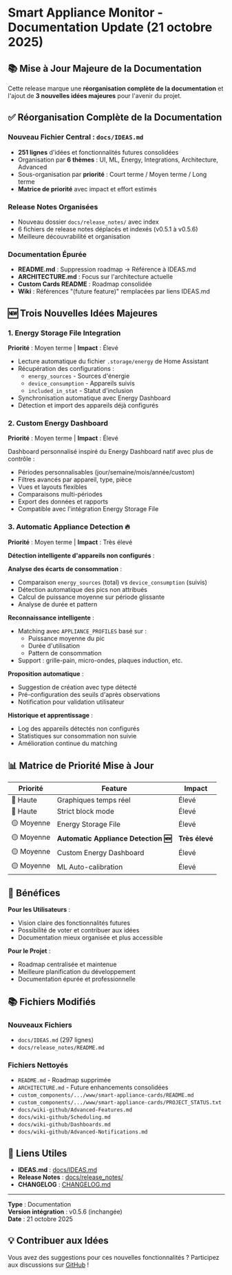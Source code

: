 # Smart Appliance Monitor - Documentation Update (21 octobre 2025)

## 📚 Mise à Jour Majeure de la Documentation

Cette release marque une **réorganisation complète de la documentation** et l'ajout de **3 nouvelles idées majeures** pour l'avenir du projet.

## ✅ Réorganisation Complète de la Documentation

### Nouveau Fichier Central : `docs/IDEAS.md`
- **251 lignes** d'idées et fonctionnalités futures consolidées
- Organisation par **6 thèmes** : UI, ML, Energy, Integrations, Architecture, Advanced
- Sous-organisation par **priorité** : Court terme / Moyen terme / Long terme
- **Matrice de priorité** avec impact et effort estimés

### Release Notes Organisées
- Nouveau dossier `docs/release_notes/` avec index
- 6 fichiers de release notes déplacés et indexés (v0.5.1 à v0.5.6)
- Meilleure découvrabilité et organisation

### Documentation Épurée
- **README.md** : Suppression roadmap → Référence à IDEAS.md
- **ARCHITECTURE.md** : Focus sur l'architecture actuelle
- **Custom Cards README** : Roadmap consolidée
- **Wiki** : Références "(future feature)" remplacées par liens IDEAS.md

## 🆕 Trois Nouvelles Idées Majeures

### 1. Energy Storage File Integration
**Priorité** : Moyen terme | **Impact** : Élevé

- Lecture automatique du fichier `.storage/energy` de Home Assistant
- Récupération des configurations :
  - `energy_sources` - Sources d'énergie
  - `device_consumption` - Appareils suivis
  - `included_in_stat` - Statut d'inclusion
- Synchronisation automatique avec Energy Dashboard
- Détection et import des appareils déjà configurés

### 2. Custom Energy Dashboard
**Priorité** : Moyen terme | **Impact** : Élevé

Dashboard personnalisé inspiré du Energy Dashboard natif avec plus de contrôle :
- Périodes personnalisables (jour/semaine/mois/année/custom)
- Filtres avancés par appareil, type, pièce
- Vues et layouts flexibles
- Comparaisons multi-périodes
- Export des données et rapports
- Compatible avec l'intégration Energy Storage File

### 3. Automatic Appliance Detection 🔥
**Priorité** : Moyen terme | **Impact** : Très élevé

**Détection intelligente d'appareils non configurés** :

**Analyse des écarts de consommation** :
- Comparaison `energy_sources` (total) vs `device_consumption` (suivis)
- Détection automatique des pics non attribués
- Calcul de puissance moyenne sur période glissante
- Analyse de durée et pattern

**Reconnaissance intelligente** :
- Matching avec `APPLIANCE_PROFILES` basé sur :
  - Puissance moyenne du pic
  - Durée d'utilisation
  - Pattern de consommation
- Support : grille-pain, micro-ondes, plaques induction, etc.

**Proposition automatique** :
- Suggestion de création avec type détecté
- Pré-configuration des seuils d'après observations
- Notification pour validation utilisateur

**Historique et apprentissage** :
- Log des appareils détectés non configurés
- Statistiques sur consommation non suivie
- Amélioration continue du matching

## 📊 Matrice de Priorité Mise à Jour

| Priorité | Feature | Impact |
|----------|---------|--------|
| 🔴 Haute | Graphiques temps réel | Élevé |
| 🔴 Haute | Strict block mode | Élevé |
| 🟡 Moyenne | Energy Storage File | Élevé |
| 🟡 Moyenne | **Automatic Appliance Detection 🆕** | **Très élevé** |
| 🟡 Moyenne | Custom Energy Dashboard | Élevé |
| 🟡 Moyenne | ML Auto-calibration | Élevé |

## 🎯 Bénéfices

**Pour les Utilisateurs** :
- Vision claire des fonctionnalités futures
- Possibilité de voter et contribuer aux idées
- Documentation mieux organisée et plus accessible

**Pour le Projet** :
- Roadmap centralisée et maintenue
- Meilleure planification du développement
- Documentation épurée et professionnelle

## 📚 Fichiers Modifiés

### Nouveaux Fichiers
- `docs/IDEAS.md` (297 lignes)
- `docs/release_notes/README.md`

### Fichiers Nettoyés
- `README.md` - Roadmap supprimée
- `ARCHITECTURE.md` - Future enhancements consolidées
- `custom_components/.../www/smart-appliance-cards/README.md`
- `custom_components/.../www/smart-appliance-cards/PROJECT_STATUS.txt`
- `docs/wiki-github/Advanced-Features.md`
- `docs/wiki-github/Scheduling.md`
- `docs/wiki-github/Dashboards.md`
- `docs/wiki-github/Advanced-Notifications.md`

## 🔗 Liens Utiles

- **IDEAS.md** : [docs/IDEAS.md](docs/IDEAS.md)
- **Release Notes** : [docs/release_notes/](docs/release_notes/)
- **CHANGELOG** : [CHANGELOG.md](CHANGELOG.md)

---

**Type** : Documentation  
**Version intégration** : v0.5.6 (inchangée)  
**Date** : 21 octobre 2025

## 💡 Contribuer aux Idées

Vous avez des suggestions pour ces nouvelles fonctionnalités ? Participez aux discussions sur [GitHub](https://github.com/legaetan/ha-smart_appliance_monitor/discussions) !

